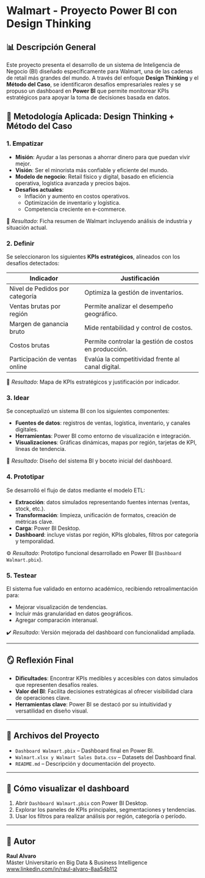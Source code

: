 # Walmart - Proyecto Power BI con Design Thinking

## 📊 Descripción General

Este proyecto presenta el desarrollo de un sistema de Inteligencia de Negocio (BI) diseñado específicamente para Walmart, una de las cadenas de retail más grandes del mundo. A través del enfoque **Design Thinking** y el **Método del Caso**, se identificaron desafíos empresariales reales y se propuso un dashboard en **Power BI** que permite monitorear KPIs estratégicos para apoyar la toma de decisiones basada en datos.

## 🧠 Metodología Aplicada: Design Thinking + Método del Caso

### 1. **Empatizar**

- **Misión**: Ayudar a las personas a ahorrar dinero para que puedan vivir mejor.
- **Visión**: Ser el minorista más confiable y eficiente del mundo.
- **Modelo de negocio**: Retail físico y digital, basado en eficiencia operativa, logística avanzada y precios bajos.
- **Desafíos actuales**:
  - Inflación y aumento en costos operativos.
  - Optimización de inventario y logística.
  - Competencia creciente en e-commerce.

📄 *Resultado*: Ficha resumen de Walmart incluyendo análisis de industria y situación actual.

### 2. **Definir**

Se seleccionaron los siguientes **KPIs estratégicos**, alineados con los desafíos detectados:

| Indicador                     | Justificación                                                                 |
|------------------------------|------------------------------------------------------------------------------|
| Nivel de Pedidos por categoría | Optimiza la gestión de inventarios.                                          |
| Ventas brutas por región      | Permite analizar el desempeño geográfico.                                    |
| Margen de ganancia bruto                 | Mide rentabilidad y control de costos.                                       |
| Costos brutas       | Permite controlar la gestión de costos en producción.                                    |
| Participación de ventas online | Evalúa la competitividad frente al canal digital.                            |

📌 *Resultado*: Mapa de KPIs estratégicos y justificación por indicador.

### 3. **Idear**

Se conceptualizó un sistema BI con los siguientes componentes:

- **Fuentes de datos**: registros de ventas, logística, inventario, y canales digitales.
- **Herramientas**: Power BI como entorno de visualización e integración.
- **Visualizaciones**: Gráficas dinámicas, mapas por región, tarjetas de KPI, líneas de tendencia.

🧩 *Resultado*: Diseño del sistema BI y boceto inicial del dashboard.

### 4. **Prototipar**

Se desarrolló el flujo de datos mediante el modelo ETL:

- **Extracción**: datos simulados representando fuentes internas (ventas, stock, etc.).
- **Transformación**: limpieza, unificación de formatos, creación de métricas clave.
- **Carga**: Power BI Desktop.
- **Dashboard**: incluye vistas por región, KPIs globales, filtros por categoría y temporalidad.

⚙️ *Resultado*: Prototipo funcional desarrollado en Power BI (`Dashboard Walmart.pbix`).

### 5. **Testear**

El sistema fue validado en entorno académico, recibiendo retroalimentación para:

- Mejorar visualización de tendencias.
- Incluir más granularidad en datos geográficos.
- Agregar comparación interanual.

✔️ *Resultado*: Versión mejorada del dashboard con funcionalidad ampliada.

---

## 🪞 Reflexión Final

- **Dificultades**: Encontrar KPIs medibles y accesibles con datos simulados que representen desafíos reales.
- **Valor del BI**: Facilita decisiones estratégicas al ofrecer visibilidad clara de operaciones clave.
- **Herramientas clave**: Power BI se destacó por su intuitividad y versatilidad en diseño visual.

---

## 📁 Archivos del Proyecto

- `Dashboard Walmart.pbix` – Dashboard final en Power BI.
- `Walmart.xlsx y Walmart Sales Data.csv` – Datasets del Dashboard final.
- `README.md` – Descripción y documentación del proyecto.

---

## 🚀 Cómo visualizar el dashboard

1. Abrir `Dashboard Walmart.pbix` con Power BI Desktop.
2. Explorar los paneles de KPIs principales, segmentaciones y tendencias.
3. Usar los filtros para realizar análisis por región, categoría o período.

---

## 👤 Autor

**Raul Alvaro**  
Máster Universitario en Big Data & Business Intelligence  
www.linkedin.com/in/raul-alvaro-8aa54b112


